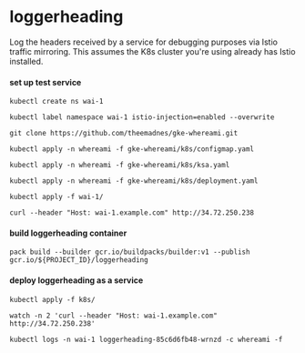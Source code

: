 # loggerheading

Log the headers received by a service for debugging purposes via Istio traffic mirroring. This assumes the K8s cluster you're using already has Istio installed.

#### set up test service

```
kubectl create ns wai-1

kubectl label namespace wai-1 istio-injection=enabled --overwrite

git clone https://github.com/theemadnes/gke-whereami.git

kubectl apply -n whereami -f gke-whereami/k8s/configmap.yaml

kubectl apply -n whereami -f gke-whereami/k8s/ksa.yaml

kubectl apply -n whereami -f gke-whereami/k8s/deployment.yaml

kubectl apply -f wai-1/

curl --header "Host: wai-1.example.com" http://34.72.250.238
```

#### build loggerheading container

```
pack build --builder gcr.io/buildpacks/builder:v1 --publish gcr.io/${PROJECT_ID}/loggerheading
```

#### deploy loggerheading as a service

```
kubectl apply -f k8s/

watch -n 2 'curl --header "Host: wai-1.example.com" http://34.72.250.238'

kubectl logs -n wai-1 loggerheading-85c6d6fb48-wrnzd -c whereami -f
```